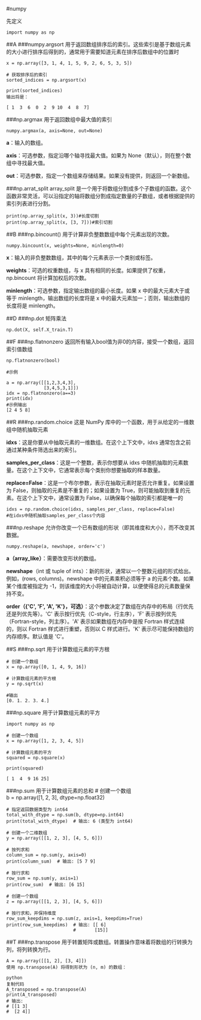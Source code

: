 #numpy

先定义

	import numpy as np

##A
###numpy.argsort
用于返回数组排序后的索引。这些索引是基于数组元素的大小进行排序后得到的，通常用于需要知道元素在排序后数组中的位置时
	
	x = np.array([3, 1, 4, 1, 5, 9, 2, 6, 5, 3, 5])  
	  
	# 获取排序后的索引  
	sorted_indices = np.argsort(x)  
	  
	print(sorted_indices)
	输出将是：
	
	[ 1  3  6  0  2  9 10  4  8  7]

###np.argmax
用于返回数组中最大值的索引

	numpy.argmax(a, axis=None, out=None)

**a**：输入的数组。

**axis**：可选参数，指定沿哪个轴寻找最大值。如果为 None（默认），则在整个数组中寻找最大值。

**out**：可选参数，指定一个数组来存储结果。如果没有提供，则返回一个新数组。

###np.arrat_split
array_split 是一个用于将数组分割成多个子数组的函数。这个函数非常灵活，可以沿指定的轴将数组分割成指定数量的子数组，或者根据提供的索引列表进行分割。

	print(np.array_split(x, 3))#长度切割
	print(np.array_split(x, [3, 7]))#索引切割 


##B
###np.bincount()
用于计算非负整数数组中每个元素出现的次数。

	numpy.bincount(x, weights=None, minlength=0)

**x**：输入的非负整数数组，其中的每个元素表示一个类别或标签。

**weights**：可选的权重数组，与 x 具有相同的长度。如果提供了权重，np.bincount 将计算加权后的次数。

**minlength**：可选参数，指定输出数组的最小长度。如果 x 中的最大元素大于或等于 minlength，输出数组的长度将是 x 中的最大元素加一；否则，输出数组的长度将是 minlength。

##D
###np.dot
矩阵乘法

	np.dot(X, self.X_train.T)

##F
###np.flatnonzero
返回所有输入bool值为非0的内容，接受一个数组，返回索引值数组

	np.flatnonzero(bool)

	#示例

	a = np.array([[1,2,3,4,3],
	              [3,4,5,3,1]])
	idx = np.flatnonzero(a==3)
	print(idx)
	#示例输出
	[2 4 5 8]

##R
###np.random.choice
这是 NumPy 库中的一个函数，用于从给定的一维数组中随机抽取元素

**idxs**：这是你要从中抽取元素的一维数组。在这个上下文中，idxs 通常包含之前通过某种条件筛选出来的索引。

**samples_per_class**：这是一个整数，表示你想要从 idxs 中随机抽取的元素数量。在这个上下文中，它通常表示每个类别你想要抽取的样本数量。

**replace=False**：这是一个布尔参数，表示在抽取元素时是否允许重复。如果设置为 False，则抽取的元素是不重复的；如果设置为 True，则可能抽取到重复的元素。在这个上下文中，通常设置为 False，以确保每个抽取的索引都是唯一的

	idxs = np.random.choice(idxs, samples_per_class, replace=False)
	#在idxs中随机抽取samples_per_class个内容

###np.reshape
允许你改变一个已有数组的形状（即其维度和大小），而不改变其数据。

	numpy.reshape(a, newshape, order='c')

**a（array_like）**：需要改变形状的数组。

**newshape**（int 或 tuple of ints）：新的形状，通常以一个整数元组的形式给出。例如，(rows, columns)。newshape 中的元素乘积必须等于 a 的元素个数。如果某个维度被指定为 -1，则该维度的大小将被自动计算，以便使得总的元素数量保持不变。

**order（{'C', 'F', 'A', 'K'}，可选）**：这个参数决定了数组在内存中的布局（行优先还是列优先等）。'C' 表示按行优先（C-style，行主序），'F' 表示按列优先（Fortran-style，列主序）。'A' 表示如果数组在内存中是按 Fortran 样式连续的，则以 Fortran 样式进行重塑，否则以 C 样式进行。'K' 表示尽可能保持数组的内存顺序。默认值是 'C'。

##S
###np.sqrt
用于计算数组元素的平方根
	
	# 创建一个数组  
	x = np.array([0, 1, 4, 9, 16])  
	  
	# 计算数组元素的平方根  
	y = np.sqrt(x)	
	
	#输出
	[0. 1. 2. 3. 4.]

###np.square
用于计算数组元素的平方
	
	import numpy as np  
	  
	# 创建一个数组  
	x = np.array([1, 2, 3, 4, 5])  
	  
	# 计算数组元素的平方  
	squared = np.square(x)  
	  
	print(squared)
	
	[ 1  4  9 16 25]

###np.sum
用于计算数组元素的总和
	# 创建一个数组  
	b = np.array([1, 2, 3], dtype=np.float32)  
	
	# 指定返回数据类型为 int64  
	total_with_dtype = np.sum(b, dtype=np.int64)  
	print(total_with_dtype)  # 输出: 6 (类型为 int64)
	
	# 创建一个二维数组  
	y = np.array([[1, 2, 3], [4, 5, 6]])  
	
	# 按列求和  
	column_sum = np.sum(y, axis=0)  
	print(column_sum)  # 输出: [5 7 9]  
	
	# 按行求和  
	row_sum = np.sum(y, axis=1)  
	print(row_sum)  # 输出: [6 15]
	
	# 创建一个数组  
	z = np.array([[1, 2, 3], [4, 5, 6]])  
	
	# 按行求和，并保持维度  
	row_sum_keepdims = np.sum(z, axis=1, keepdims=True)  
	print(row_sum_keepdims)  # 输出: [[ 6]  
	                         #       [15]]

##T
###np.transpose
用于转置矩阵或数组。转置操作意味着将数组的行转换为列，将列转换为行。
	
	A = np.array([[1, 2], [3, 4]])
	使用 np.transpose(A) 将得到形状为 (n, m) 的数组：
	
	python
	复制代码
	A_transposed = np.transpose(A)  
	print(A_transposed)  
	# 输出:  
	# [[1 3]  
	#  [2 4]]